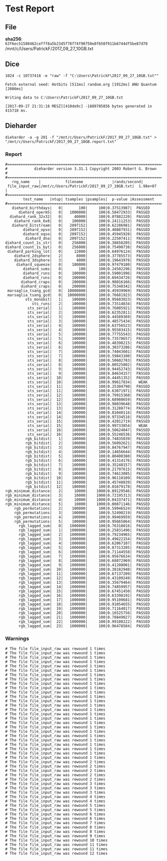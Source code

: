 # Test Report

## File

**sha256**: `63f6ec51580462cefff8a5b23d5f78f74f90750e8f650f911b6744df5be87d70`  /mnt/c/Users/PatrickF/2017_09_27_10GB.txt

## Dice

`1024 -c 10737418 -e "raw" -f "C:\Users\PatrickF\2017_09_27_10GB.txt""`

    Fetch external seed: Hotbits [511ms] random.org [1912ms] ANU Quantum [2086ms]

    Writing data to C:\Users\PatrickF\2017_09_27_10GB.txt

    [2017-09-27 21:31:18 MESZ][410de9c] -1889785856 bytes generated in 415718 ms.

## Dieharder

`dieharder -a -g 201 -f "/mnt/c/Users/PatrickF/2017_09_27_10GB.txt" > "/mnt/c/Users/PatrickF/2017_09_27_10GB.report.txt"`

### Report

    #=============================================================================#
    #            dieharder version 3.31.1 Copyright 2003 Robert G. Brown          #
    #=============================================================================#
       rng_name    |           filename             |rands/second|
     file_input_raw|/mnt/c/Users/PatrickF/2017_09_27_10GB.txt|  1.98e+07  |
    #=============================================================================#
            test_name   |ntup| tsamples |psamples|  p-value |Assessment
    #=============================================================================#
       diehard_birthdays|   0|       100|     100|0.37513987|  PASSED
          diehard_operm5|   0|   1000000|     100|0.58472933|  PASSED
      diehard_rank_32x32|   0|     40000|     100|0.07882220|  PASSED
        diehard_rank_6x8|   0|    100000|     100|0.24111253|  PASSED
       diehard_bitstream|   0|   2097152|     100|0.62286981|  PASSED
            diehard_opso|   0|   2097152|     100|0.40887931|  PASSED
            diehard_oqso|   0|   2097152|     100|0.45945928|  PASSED
             diehard_dna|   0|   2097152|     100|0.22507411|  PASSED
    diehard_count_1s_str|   0|    256000|     100|0.38658205|  PASSED
    diehard_count_1s_byt|   0|    256000|     100|0.75490738|  PASSED
     diehard_parking_lot|   0|     12000|     100|0.64976124|  PASSED
        diehard_2dsphere|   2|      8000|     100|0.37785573|  PASSED
        diehard_3dsphere|   3|      4000|     100|0.19643978|  PASSED
         diehard_squeeze|   0|    100000|     100|0.97479180|  PASSED
            diehard_sums|   0|       100|     100|0.24502296|  PASSED
            diehard_runs|   0|    100000|     100|0.59001996|  PASSED
            diehard_runs|   0|    100000|     100|0.69434726|  PASSED
           diehard_craps|   0|    200000|     100|0.98016166|  PASSED
           diehard_craps|   0|    200000|     100|0.75340342|  PASSED
     marsaglia_tsang_gcd|   0|  10000000|     100|0.45939969|  PASSED
     marsaglia_tsang_gcd|   0|  10000000|     100|0.76681923|  PASSED
             sts_monobit|   1|    100000|     100|0.95603023|  PASSED
                sts_runs|   2|    100000|     100|0.73514834|  PASSED
              sts_serial|   1|    100000|     100|0.76005921|  PASSED
              sts_serial|   2|    100000|     100|0.62352811|  PASSED
              sts_serial|   3|    100000|     100|0.44589369|  PASSED
              sts_serial|   3|    100000|     100|0.48575434|  PASSED
              sts_serial|   4|    100000|     100|0.63756523|  PASSED
              sts_serial|   4|    100000|     100|0.95503415|  PASSED
              sts_serial|   5|    100000|     100|0.77755543|  PASSED
              sts_serial|   5|    100000|     100|0.73578657|  PASSED
              sts_serial|   6|    100000|     100|0.48398215|  PASSED
              sts_serial|   6|    100000|     100|0.30373206|  PASSED
              sts_serial|   7|    100000|     100|0.74043601|  PASSED
              sts_serial|   7|    100000|     100|0.59843100|  PASSED
              sts_serial|   8|    100000|     100|0.50602783|  PASSED
              sts_serial|   8|    100000|     100|0.80525802|  PASSED
              sts_serial|   9|    100000|     100|0.94452743|  PASSED
              sts_serial|   9|    100000|     100|0.84634157|  PASSED
              sts_serial|  10|    100000|     100|0.44451352|  PASSED
              sts_serial|  10|    100000|     100|0.99617834|   WEAK
              sts_serial|  11|    100000|     100|0.25304790|  PASSED
              sts_serial|  11|    100000|     100|0.63071971|  PASSED
              sts_serial|  12|    100000|     100|0.79915368|  PASSED
              sts_serial|  12|    100000|     100|0.68980659|  PASSED
              sts_serial|  13|    100000|     100|0.98039648|  PASSED
              sts_serial|  13|    100000|     100|0.31288774|  PASSED
              sts_serial|  14|    100000|     100|0.81040116|  PASSED
              sts_serial|  14|    100000|     100|0.97334516|  PASSED
              sts_serial|  15|    100000|     100|0.42012719|  PASSED
              sts_serial|  15|    100000|     100|0.99733854|   WEAK
              sts_serial|  16|    100000|     100|0.50624047|  PASSED
              sts_serial|  16|    100000|     100|0.55246536|  PASSED
             rgb_bitdist|   1|    100000|     100|0.74835039|  PASSED
             rgb_bitdist|   2|    100000|     100|0.56092621|  PASSED
             rgb_bitdist|   3|    100000|     100|0.84767947|  PASSED
             rgb_bitdist|   4|    100000|     100|0.14656644|  PASSED
             rgb_bitdist|   5|    100000|     100|0.80400380|  PASSED
             rgb_bitdist|   6|    100000|     100|0.41314176|  PASSED
             rgb_bitdist|   7|    100000|     100|0.35248157|  PASSED
             rgb_bitdist|   8|    100000|     100|0.21797615|  PASSED
             rgb_bitdist|   9|    100000|     100|0.74613085|  PASSED
             rgb_bitdist|  10|    100000|     100|0.96110109|  PASSED
             rgb_bitdist|  11|    100000|     100|0.45748839|  PASSED
             rgb_bitdist|  12|    100000|     100|0.01679178|  PASSED
    rgb_minimum_distance|   2|     10000|    1000|0.89129546|  PASSED
    rgb_minimum_distance|   3|     10000|    1000|0.72195313|  PASSED
    rgb_minimum_distance|   4|     10000|    1000|0.04337471|  PASSED
    rgb_minimum_distance|   5|     10000|    1000|0.00871146|  PASSED
        rgb_permutations|   2|    100000|     100|0.59946524|  PASSED
        rgb_permutations|   3|    100000|     100|0.52490219|  PASSED
        rgb_permutations|   4|    100000|     100|0.99469959|  PASSED
        rgb_permutations|   5|    100000|     100|0.95665864|  PASSED
          rgb_lagged_sum|   0|   1000000|     100|0.76318016|  PASSED
          rgb_lagged_sum|   1|   1000000|     100|0.25831496|  PASSED
          rgb_lagged_sum|   2|   1000000|     100|0.79234965|  PASSED
          rgb_lagged_sum|   3|   1000000|     100|0.49622154|  PASSED
          rgb_lagged_sum|   4|   1000000|     100|0.62067107|  PASSED
          rgb_lagged_sum|   5|   1000000|     100|0.87313205|  PASSED
          rgb_lagged_sum|   6|   1000000|     100|0.71144558|  PASSED
          rgb_lagged_sum|   7|   1000000|     100|0.95676634|  PASSED
          rgb_lagged_sum|   8|   1000000|     100|0.68072969|  PASSED
          rgb_lagged_sum|   9|   1000000|     100|0.41208001|  PASSED
          rgb_lagged_sum|  10|   1000000|     100|0.38182948|  PASSED
          rgb_lagged_sum|  11|   1000000|     100|0.67137209|  PASSED
          rgb_lagged_sum|  12|   1000000|     100|0.43109249|  PASSED
          rgb_lagged_sum|  13|   1000000|     100|0.35679464|  PASSED
          rgb_lagged_sum|  14|   1000000|     100|0.74859957|  PASSED
          rgb_lagged_sum|  15|   1000000|     100|0.67451450|  PASSED
          rgb_lagged_sum|  16|   1000000|     100|0.63398192|  PASSED
          rgb_lagged_sum|  17|   1000000|     100|0.95109681|  PASSED
          rgb_lagged_sum|  18|   1000000|     100|0.91054655|  PASSED
          rgb_lagged_sum|  19|   1000000|     100|0.71164017|  PASSED
          rgb_lagged_sum|  20|   1000000|     100|0.16525756|  PASSED
          rgb_lagged_sum|  21|   1000000|     100|0.78849027|  PASSED
          rgb_lagged_sum|  22|   1000000|     100|0.99108222|  PASSED
          rgb_lagged_sum|  23|   1000000|     100|0.96478584|  PASSED



### Warnings

    # The file file_input_raw was rewound 1 times
    # The file file_input_raw was rewound 1 times
    # The file file_input_raw was rewound 1 times
    # The file file_input_raw was rewound 1 times
    # The file file_input_raw was rewound 1 times
    # The file file_input_raw was rewound 1 times
    # The file file_input_raw was rewound 1 times
    # The file file_input_raw was rewound 1 times
    # The file file_input_raw was rewound 1 times
    # The file file_input_raw was rewound 1 times
    # The file file_input_raw was rewound 1 times
    # The file file_input_raw was rewound 1 times
    # The file file_input_raw was rewound 1 times
    # The file file_input_raw was rewound 1 times
    # The file file_input_raw was rewound 1 times
    # The file file_input_raw was rewound 1 times
    # The file file_input_raw was rewound 1 times
    # The file file_input_raw was rewound 1 times
    # The file file_input_raw was rewound 1 times
    # The file file_input_raw was rewound 1 times
    # The file file_input_raw was rewound 1 times
    # The file file_input_raw was rewound 1 times
    # The file file_input_raw was rewound 1 times
    # The file file_input_raw was rewound 1 times
    # The file file_input_raw was rewound 1 times
    # The file file_input_raw was rewound 1 times
    # The file file_input_raw was rewound 2 times
    # The file file_input_raw was rewound 2 times
    # The file file_input_raw was rewound 2 times
    # The file file_input_raw was rewound 2 times
    # The file file_input_raw was rewound 2 times
    # The file file_input_raw was rewound 3 times
    # The file file_input_raw was rewound 3 times
    # The file file_input_raw was rewound 3 times
    # The file file_input_raw was rewound 4 times
    # The file file_input_raw was rewound 4 times
    # The file file_input_raw was rewound 5 times
    # The file file_input_raw was rewound 5 times
    # The file file_input_raw was rewound 6 times
    # The file file_input_raw was rewound 6 times
    # The file file_input_raw was rewound 7 times
    # The file file_input_raw was rewound 8 times
    # The file file_input_raw was rewound 8 times
    # The file file_input_raw was rewound 9 times
    # The file file_input_raw was rewound 10 times
    # The file file_input_raw was rewound 11 times
    # The file file_input_raw was rewound 11 times
    # The file file_input_raw was rewound 12 times
